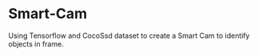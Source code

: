 # Smart-Cam
Using Tensorflow and CocoSsd dataset to create a Smart Cam to identify objects in frame. 

